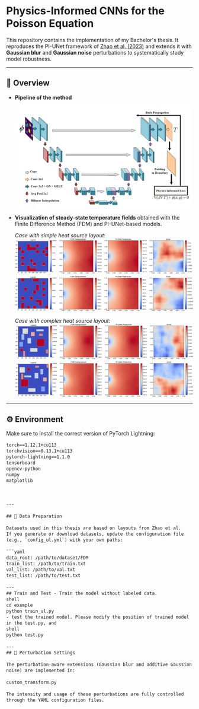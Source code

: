 # Physics-Informed CNNs for the Poisson Equation 

This repository contains the implementation of my Bachelor's thesis.
It reproduces the PI-UNet framework of [Zhao et al. (2023)](https://doi.org/10.1016/j.engappai.2022.105516) and extends it with **Gaussian blur** and **Gaussian noise** perturbations to systematically study model robustness.  

---

## 📌 Overview

- **Pipeline of the method**  

  ![pipeline](figures/pipeline.png)

- **Visualization of steady-state temperature fields** obtained with the Finite Difference Method (FDM) and PI-UNet-based models.  

  *Case with simple heat source layout:*  
  ![simple](figures/simple.png)  

  *Case with complex heat source layout:*  
  ![complex](figures/complex.png)  

---

## ⚙️ Environment

Make sure to install the correct version of PyTorch Lightning:  

```shell
torch==1.12.1+cu113
torchvision==0.13.1+cu113
pytorch-lightning==1.1.0
tensorboard
opencv-python
numpy
matplotlib



---

## 📂 Data Preparation

Datasets used in this thesis are based on layouts from Zhao et al.  
If you generate or download datasets, update the configuration file (e.g., `config_ul.yml`) with your own paths:

```yaml
data_root: /path/to/dataset/FDM
train_list: /path/to/train.txt
val_list: /path/to/val.txt
test_list: /path/to/test.txt

---
## Train and Test - Train the model without labeled data.
shell
cd example
python train_ul.py
- test the trained model. Please modify the position of trained model in the test.py, and
shell
python test.py

---
## 🔧 Perturbation Settings

The perturbation-aware extensions (Gaussian blur and additive Gaussian noise) are implemented in:

custom_transform.py

The intensity and usage of these perturbations are fully controlled through the YAML configuration files.  

